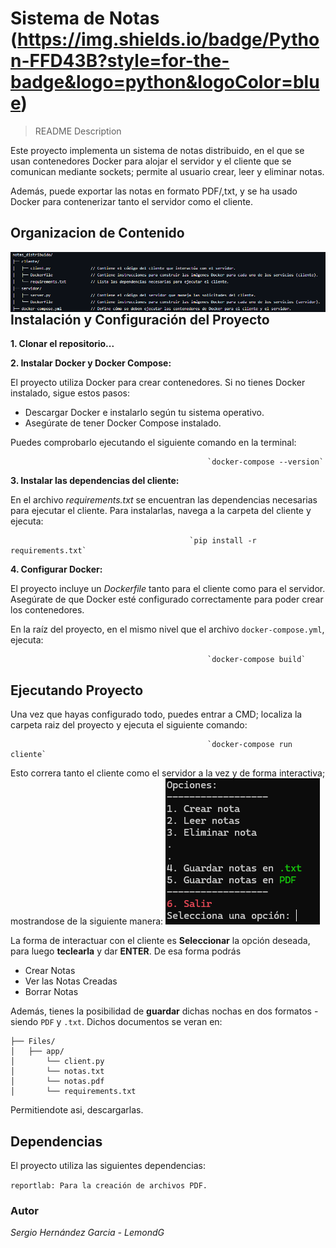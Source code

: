 # Sistema de Notas (https://img.shields.io/badge/Python-FFD43B?style=for-the-badge&logo=python&logoColor=blue)

> README Description

Este proyecto implementa un sistema de notas distribuido, en el que se usan contenedores Docker para alojar el servidor y el cliente que se comunican mediante sockets; permite al usuario crear, leer y eliminar notas. 

Además, puede exportar las notas en formato PDF/,txt, y se ha usado Docker para contenerizar tanto el servidor como el cliente.


## Organizacion de Contenido
<img src="img/content.png" align="right"/>

## Instalación y Configuración del Proyecto
**1. Clonar el repositorio...**

**2. Instalar Docker y Docker Compose:**

El proyecto utiliza Docker para crear contenedores. Si no tienes Docker instalado, sigue estos pasos:
- Descargar Docker e instalarlo según tu sistema operativo.
- Asegúrate de tener Docker Compose instalado.
    
Puedes comprobarlo ejecutando el siguiente comando en la terminal:

                                                `docker-compose --version`
**3. Instalar las dependencias del cliente:**

En el archivo *requirements.txt* se encuentran las dependencias necesarias para ejecutar el cliente. Para instalarlas, navega a la carpeta del cliente y ejecuta:

                                            `pip install -r requirements.txt`


**4. Configurar Docker:**

El proyecto incluye un *Dockerfile* tanto para el cliente como para el servidor. Asegúrate de que Docker esté configurado correctamente para poder crear los contenedores.

En la raíz del proyecto, en el mismo nivel que el archivo `docker-compose.yml`, ejecuta:

                                                `docker-compose build`


## Ejecutando Proyecto
Una vez que hayas configurado todo, puedes entrar a CMD; localiza la carpeta raiz del proyecto y ejecuta el siguiente comando:
                                                        
                                                `docker-compose run cliente` 

Esto correra tanto el cliente como el servidor a la vez y de forma interactiva; mostrandose de la siguiente manera:
                                                <img src="img/Interface.png"/>

La forma de interactuar con el cliente es **Seleccionar** la opción deseada, para luego **teclearla** y dar **ENTER**. De esa forma podrás
- Crear Notas
- Ver las Notas Creadas
- Borrar Notas

Además, tienes la posibilidad de **guardar** dichas nochas en dos formatos - siendo `PDF` y `.txt`. Dichos documentos se veran en:

```
├── Files/
│   ├── app/
│       └── client.py
│       └── notas.txt
│       └── notas.pdf
│       └── requirements.txt
```

Permitiendote asi, descargarlas.

## Dependencias
El proyecto utiliza las siguientes dependencias:

`reportlab: Para la creación de archivos PDF.`

### Autor
*Sergio Hernández Garcia - LemondG*
